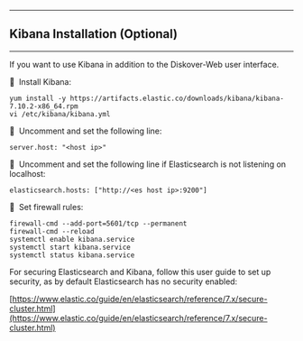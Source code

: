 ___
## Kibana Installation (Optional)
___

If you want to use Kibana in addition to the Diskover-Web user interface.

🔴 &nbsp;Install Kibana:
```
yum install -y https://artifacts.elastic.co/downloads/kibana/kibana-7.10.2-x86_64.rpm
vi /etc/kibana/kibana.yml
```

🔴 &nbsp;Uncomment and set the following line:
```
server.host: "<host ip>"
```

🔴 &nbsp;Uncomment and set the following line if Elasticsearch is not listening on localhost:
```
elasticsearch.hosts: ["http://<es host ip>:9200"]
```

🔴 &nbsp;Set firewall rules:
```
firewall-cmd --add-port=5601/tcp --permanent
firewall-cmd --reload
systemctl enable kibana.service
systemctl start kibana.service
systemctl status kibana.service
```

For securing Elasticsearch and Kibana, follow this user guide to set up security, as by default Elasticsearch has no security enabled:

[https://www.elastic.co/guide/en/elasticsearch/reference/7.x/secure-cluster.html](https://www.elastic.co/guide/en/elasticsearch/reference/7.x/secure-cluster.html)
